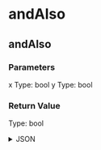 # andAlso

## andAlso

### Parameters

x
  Type: bool
y
  Type: bool

### Return Value

  Type: bool

<details><summary>JSON</summary>

```
{
  "Type": "andAlso",
  "Name": "andAlso",
  "Category": 1,
  "InputPins": [
    {
      "Connection": null,
      "Id": "x",
      "Type": "bool"
    },
    {
      "Connection": null,
      "Id": "y",
      "Type": "bool"
    }
  ],
  "OutputPins": [
    {
      "Id": "",
      "Type": "bool"
    }
  ]
}
```

</details>

